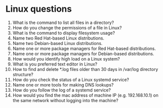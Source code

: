 # Linux questions
1. What is the command to list all files in a directory?
2. How do you change the permissions of a file in Linux?
3. What is the command to display filesystem usage?
4. Name two Red Hat-based Linux distributions.
5. Name two Debian-based Linux distributions.
6. Name one or more package managers for Red Hat-based distributions.
7. Name one or more package managers for Debian-based distributions.
8. How would you identify high load on a Linux system?
9. What is you preferred text editor in Linux?
10. How to find and delete *.log files older than 30 days in /var/log directory structure?
11. How do you check the status of a Linux systemd service?
12. Name one or more tools for making DNS lookups?
13. How do you follow the log of a systemd service?
14. How would you find the mac address of machine IP (e.g. 192.168.10.1) on the same network without logging into the machine?
